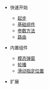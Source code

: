 * 快速开始

  * [起步](zh-cn/)
  * [基础组件](zh-cn/widget)
  * [参数方法](zh-cn/params)
  * [路由](zh-cn/router)
* 内置组件
  * [模态弹窗](zh-cn/Modal.md)
  * [轮播](zh-cn/Carousel.md)
  * [滑动指定位置](zh-cn/scrollTop.md)

* 扩展

